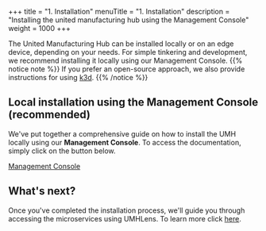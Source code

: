 +++
title = "1. Installation"
menuTitle = "1. Installation"
description = "Installing the united manufacturing hub using the Management Console"
weight = 1000
+++


The United Manufacturing Hub can be installed locally or on an edge device, depending on your needs. For simple tinkering and development, we recommend installing it locally using our Management Console.
{{% notice note %}}
If you prefer an open-source approach, we also provide instructions for using [k3d](https://learn.umh.app/guides/getstarted/installation/local-k3d-installation/).
{{% /notice %}}

## Local installation using the Management Console (recommended)

We've put together a comprehensive guide on how to install the UMH locally using our **Management Console**. To access the documentation, simply click on the button below.

<a class="btn btn-primary" href="https://mgmt.docs.umh.app/docs/getstarted/download/" target="_blank" role="button" aria-label="Management Console">Management Console</a>


## What's next?

Once you've completed the installation process, we'll guide you through accessing the microservices using UMHLens. To learn more click [here](/docs/getstarted/managingthesystem).